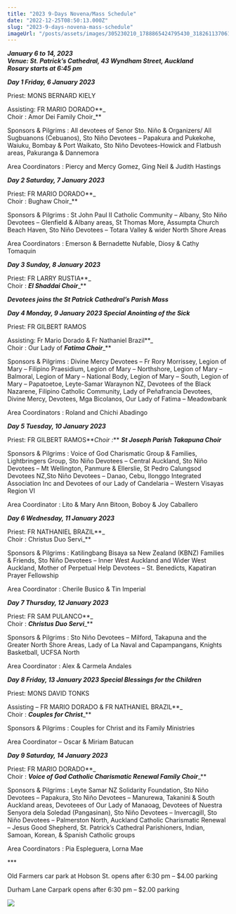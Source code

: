 ```yaml
---
title: "2023 9-Days Novena/Mass Schedule"
date: "2022-12-25T08:50:13.000Z"
slug: "2023-9-days-novena-mass-schedule"
imageUrl: "/posts/assets/images/305230210_1788865424795430_3182611370615622357_n-1-1.jpg"
---
```


**_January 6 to 14, 2023  
Venue: St. Patrick’s Cathedral, 43 Wyndham Street, Auckland  
Rosary starts at 6:45 pm_**

**_Day 1 Friday, 6 January 2023_**

Priest: MONS BERNARD KIELY

Assisting: FR MARIO DORADO**_  
Choir : Amor Dei Family Choir_**

Sponsors & Pilgrims : All devotees of Senor Sto. Niño & Organizers/ All Sugbuanons (Cebuanos), Sto Niño Devotees – Papakura and Pukekohe, Waiuku, Bombay & Port Waikato, Sto Niño Devotees-Howick and Flatbush areas, Pakuranga & Dannemora

Area Coordinators : Piercy and Mercy Gomez, Ging Neil & Judith Hastings

**_Day 2 Saturday, 7 January 2023_**

Priest: FR MARIO DORADO**_  
Choir : Bughaw Choir_**

Sponsors & Pilgrims : St John Paul II Catholic Community – Albany, Sto Niño Devotees – Glenfield & Albany areas, St Thomas More, Assumpta Church Beach Haven, Sto Niño Devotees – Totara Valley & wider North Shore Areas

Area Coordinators : Emerson & Bernadette Nufable, Diosy & Cathy Tomaquin

**_Day 3 Sunday, 8 January 2023_**

Priest: FR LARRY RUSTIA**_  
Choir : **_El Shaddai Choir_**_**

**_Devotees joins the St Patrick Cathedral’s Parish Mass_**

**_Day 4 Monday, 9 January 2023 **_Special Anointing of the Sick_**_**

Priest: FR GILBERT RAMOS

Assisting: Fr Mario Dorado & Fr Nathaniel Brazil**_  
Choir : Our Lady of **_Fatima Choir_**_**

Sponsors & Pilgrims : Divine Mercy Devotees – Fr Rory Morrissey, Legion of Mary – Filipino Praesidium, Legion of Mary – Northshore, Legion of Mary – Balmoral, Legion of Mary – National Body, Legion of Mary – South, Legion of Mary – Papatoetoe, Leyte-Samar Waraynon NZ, Devotees of the Black Nazarene, Filipino Catholic Community, Lady of Peñafrancia Devotees, Divine Mercy, Devotees, Mga Bicolanos, Our Lady of Fatima – Meadowbank

Area Coordinators : Roland and Chichi Abadingo

**_Day 5 Tuesday, 10 January 2023_**

Priest: FR GILBERT RAMOS**_Choir :_** **_St Joseph Parish Takapuna Choir_**

Sponsors & Pilgrims : Voice of God Charismatic Group & Families, Lightbringers Group, Sto Niño Devotees – Central Auckland, Sto Niño Devotees – Mt Wellington, Panmure & Ellerslie, St Pedro Calungsod Devotees NZ,Sto Niño Devotees – Danao, Cebu, Ilonggo Integrated Association Inc and Devotees of our Lady of Candelaria – Western Visayas Region VI

Area Coordinator : Lito & Mary Ann Bitoon, Boboy & Joy Caballero

**_Day 6 Wednesday, 11 January 2023_**

Priest: FR NATHANIEL BRAZIL**_  
Choir : Christus Duo Servi_**

Sponsors & Pilgrims : Katilingbang Bisaya sa New Zealand (KBNZ) Families & Friends, Sto Niño Devotees – Inner West Auckland and Wider West Auckland, Mother of Perpetual Help Devotees – St. Benedicts, Kapatiran Prayer Fellowship

Area Coordinator : Cherile Busico & Tin Imperial

**_Day 7 Thursday, 12 January 2023_**

Priest: FR SAM PULANCO**_  
Choir : **_Christus Duo Servi_**_**

Sponsors & Pilgrims : Sto Niño Devotees – Milford, Takapuna and the Greater North Shore Areas, Lady of La Naval and Capampangans, Knights Basketball, UCFSA North

Area Coordinator : Alex & Carmela Andales

**_Day 8 Friday, 13 January 2023 **_Special Blessings for the Children_**_**

Priest: MONS DAVID TONKS

Assisting – FR MARIO DORADO & FR NATHANIEL BRAZIL**_  
Choir : **_Couples for Christ_**_**

Sponsors & Pilgrims : Couples for Christ and its Family Ministries

Area Coordinator – Oscar & Miriam Batucan

**_Day 9 Saturday, 14 January 2023_**

Priest: FR MARIO DORADO**_  
Choir : **_Voice of God Catholic Charismatic Renewal Family Choir_**_**

Sponsors & Pilgrims : Leyte Samar NZ Solidarity Foundation, Sto Niño Devotees – Papakura, Sto Niño Devotees – Manurewa, Takanini & South Auckland areas, Devoteees of Our Lady of Manaoag, Devotees of Nuestra Senyora dela Soledad (Pangasinan), Sto Niño Devotees – Invercagill, Sto Niño Devotees – Palmerston North, Auckland Catholic Charismatic Renewal – Jesus Good Shepherd, St. Patrick’s Cathedral Parishioners, Indian, Samoan, Korean, & Spanish Catholic groups

Area Coordinators : Pia Espleguera, Lorna Mae

\*\*\*

Old Farmers car park at Hobson St. opens after 6:30 pm – $4.00 parking

Durham Lane Carpark opens after 6:30 pm – $2.00 parking

[![](https://i0.wp.com/santonino-nz.org/wp-content/uploads/2022/12/305230210_1788865424795430_3182611370615622357_n-1-1.jpg?resize=722%2C1024&ssl=1)](https://i0.wp.com/santonino-nz.org/wp-content/uploads/2022/12/305230210_1788865424795430_3182611370615622357_n-1-1.jpg?ssl=1)